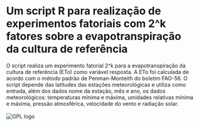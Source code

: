 # Um script R para realização de experimentos fatoriais com 2^k fatores sobre a evapotranspiração da cultura de referência

O script realiza um experimento fatorial 2^k para a evapotranspiração da cultura de referência (ETo) como variável resposta. A ETo foi calculada de acordo com o método padrão de Penman-Monteith do boletim FAO-56. O script depende das latitudes das estações meteorológicas e utiliza como entrada, além dos dados nome da estação, mês e ano, os dados meteorológicos: temperaturas mínima e máxima, umidades relativas mínima e máxima, pressão atmosférica, velocidade do vento e radiação solar.
</br></br>
![GPL logo](http://www.gnu.org/graphics/gplv3-88x31.png)

